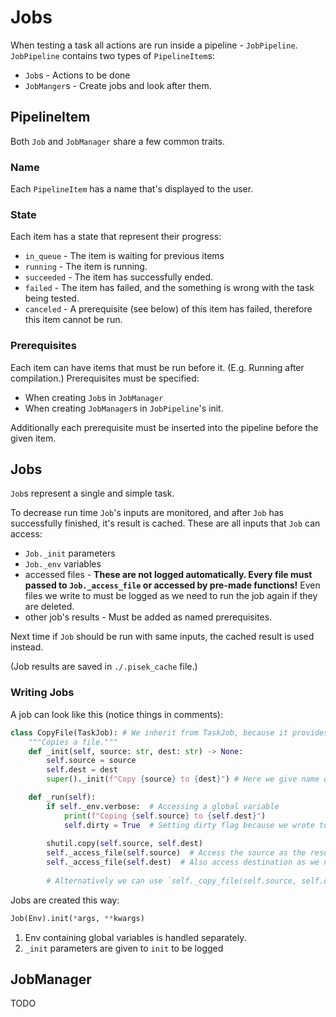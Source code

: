# Jobs
When testing a task all actions are run inside a pipeline - `JobPipeline`.
`JobPipeline` contains two types of `PipelineItem`s:
 - `Job`s - Actions to be done
 - `JobManger`s - Create jobs and look after them.

## PipelineItem
Both `Job` and `JobManager` share a few common traits.

### Name
Each `PipelineItem` has a name that's displayed to the user.

### State
Each item has a state that represent their progress:
 - `in_queue` - The item is waiting for previous items
 - `running` - The item is running.
 - `succeeded` - The item has successfully ended.
 - `failed` - The item has failed, and the something is wrong with the task being tested.
 - `canceled` - A prerequisite (see below) of this item has failed, therefore this item cannot be run.

### Prerequisites
Each item can have items that must be run before it. (E.g. Running after compilation.) 
Prerequisites must be specified:
 - When creating `Job`s in `JobManager`
 - When creating `JobManager`s in `JobPipeline`'s init.

Additionally each prerequisite must be inserted into the pipeline before the given item.

## Jobs
`Job`s represent a single and simple task.

To decrease run time `Job`'s inputs are monitored, and after `Job` has successfully finished,
it's result is cached. These are all inputs that `Job` can access:
 - `Job._init` parameters
 - `Job._env` variables
 - accessed files - **These are not logged automatically. Every file must passed to `Job._access_file` or accessed by pre-made functions!** Even files we write to must be logged as we need to run the job again if they are deleted.
 - other job's results - Must be added as named prerequisites. 

Next time if `Job` should be run with same inputs, the cached result is used instead.

(Job results are saved in `./.pisek_cache` file.)

### Writing Jobs
A job can look like this (notice things in comments):
```py
class CopyFile(TaskJob): # We inherit from TaskJob, because it provides useful methods
    """Copies a file."""
    def _init(self, source: str, dest: str) -> None:
        self.source = source
        self.dest = dest
        super()._init(f"Copy {source} to {dest}") # Here we give name of the job

    def _run(self):
        if self._env.verbose:  # Accessing a global variable
            print(f"Coping {self.source} to {self.dest}")
            self.dirty = True  # Setting dirty flag because we wrote to a console
        
        shutil.copy(self.source, self.dest)
        self._access_file(self.source)  # Access the source as the result depends on it
        self._access_file(self.dest)  # Also access destination as we need to run the job again if it has changed
        
        # Alternatively we can use `self._copy_file(self.source, self.dest)` with automatic logging
```

Jobs are created this way:
```py
Job(Env).init(*args, **kwargs)
```
1. Env containing global variables is handled separately.
2. `_init` parameters are given to `init` to be logged

## JobManager
TODO
